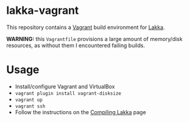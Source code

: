 # lakka-vagrant

This repository contains a [Vagrant](https://www.vagrantup.com/) build environment for [Lakka](http://www.lakka.tv/).

**WARNING:** this `Vagrantfile` provisions a large amount of memory/disk resources, as without them I encountered failing builds.

# Usage

* Install/configure Vagrant and VirtualBox
* `vagrant plugin install vagrant-disksize`
* `vagrant up`
* `vagrant ssh`
* Follow the instructions on the [Compiling Lakka](http://www.lakka.tv/doc/Compiling-Lakka/) page 
